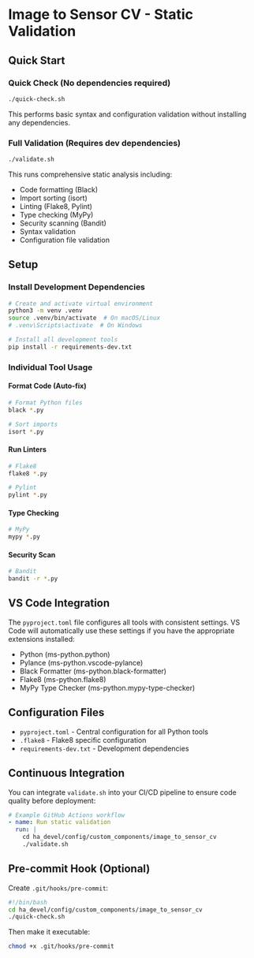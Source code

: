 # Image to Sensor CV - Static Validation

## Quick Start

### Quick Check (No dependencies required)
```bash
./quick-check.sh
```
This performs basic syntax and configuration validation without installing any dependencies.

### Full Validation (Requires dev dependencies)
```bash
./validate.sh
```
This runs comprehensive static analysis including:
- Code formatting (Black)
- Import sorting (isort)
- Linting (Flake8, Pylint)
- Type checking (MyPy)
- Security scanning (Bandit)
- Syntax validation
- Configuration file validation

## Setup

### Install Development Dependencies

```bash
# Create and activate virtual environment
python3 -m venv .venv
source .venv/bin/activate  # On macOS/Linux
# .venv\Scripts\activate  # On Windows

# Install all development tools
pip install -r requirements-dev.txt
```

### Individual Tool Usage

#### Format Code (Auto-fix)
```bash
# Format Python files
black *.py

# Sort imports
isort *.py
```

#### Run Linters
```bash
# Flake8
flake8 *.py

# Pylint
pylint *.py
```

#### Type Checking
```bash
# MyPy
mypy *.py
```

#### Security Scan
```bash
# Bandit
bandit -r *.py
```

## VS Code Integration

The `pyproject.toml` file configures all tools with consistent settings. VS Code will automatically use these settings if you have the appropriate extensions installed:

- Python (ms-python.python)
- Pylance (ms-python.vscode-pylance)
- Black Formatter (ms-python.black-formatter)
- Flake8 (ms-python.flake8)
- MyPy Type Checker (ms-python.mypy-type-checker)

## Configuration Files

- `pyproject.toml` - Central configuration for all Python tools
- `.flake8` - Flake8 specific configuration
- `requirements-dev.txt` - Development dependencies

## Continuous Integration

You can integrate `validate.sh` into your CI/CD pipeline to ensure code quality before deployment:

```yaml
# Example GitHub Actions workflow
- name: Run static validation
  run: |
    cd ha_devel/config/custom_components/image_to_sensor_cv
    ./validate.sh
```

## Pre-commit Hook (Optional)

Create `.git/hooks/pre-commit`:

```bash
#!/bin/bash
cd ha_devel/config/custom_components/image_to_sensor_cv
./quick-check.sh
```

Then make it executable:
```bash
chmod +x .git/hooks/pre-commit
```
